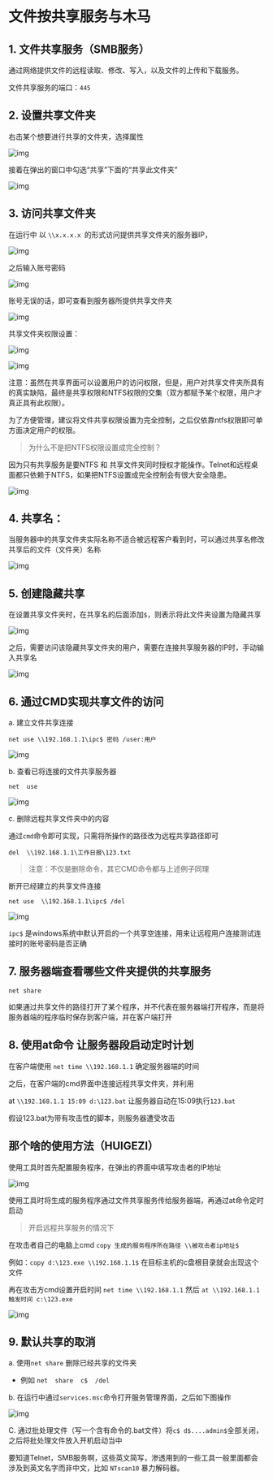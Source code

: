 # 文件按共享服务与木马
## 1. 文件共享服务（SMB服务）

通过网络提供文件的远程读取、修改、写入，以及文件的上传和下载服务。

文件共享服务的端口：`445`


## 2. 设置共享文件夹

右击某个想要进行共享的文件夹，选择属性

![img](https://github.com/AlphaXiao/CTF-Windows-Security/blob/main/Days/pictures/%E5%9B%BE%E7%89%87196.png) 

接着在弹出的窗口中勾选“共享”下面的“共享此文件夹”

![img](https://github.com/AlphaXiao/CTF-Windows-Security/blob/main/Days/pictures/%E5%9B%BE%E7%89%87197.png) 

## 3. 访问共享文件夹

在运行中 以 `\\x.x.x.x `的形式访问提供共享文件夹的服务器IP，

![img](https://github.com/AlphaXiao/CTF-Windows-Security/blob/main/Days/pictures/%E5%9B%BE%E7%89%87198.png) 

之后输入账号密码

![img](https://github.com/AlphaXiao/CTF-Windows-Security/blob/main/Days/pictures/%E5%9B%BE%E7%89%87199.png) 

账号无误的话，即可查看到服务器所提供共享文件夹

![img](https://github.com/AlphaXiao/CTF-Windows-Security/blob/main/Days/pictures/%E5%9B%BE%E7%89%87200.png) 

共享文件夹权限设置：

![img](https://github.com/AlphaXiao/CTF-Windows-Security/blob/main/Days/pictures/%E5%9B%BE%E7%89%87201.png) 

![img](https://github.com/AlphaXiao/CTF-Windows-Security/blob/main/Days/pictures/%E5%9B%BE%E7%89%87202.png) 

注意：虽然在共享界面可以设置用户的访问权限，但是，用户对共享文件夹所具有的真实缺陷，最终是共享权限和NTFS权限的交集（双方都赋予某个权限，用户才真正具有此权限）。

 

为了方便管理，建议将文件共享权限设置为完全控制，之后仅依靠ntfs权限即可单方面决定用户的权限。

 > 为什么不是把NTFS权限设置成完全控制？

因为只有共享服务是要NTFS 和 共享文件夹同时授权才能操作。Telnet和远程桌面都只依赖于NTFS，如果把NTFS设置成完全控制会有很大安全隐患。

![img](https://github.com/AlphaXiao/CTF-Windows-Security/blob/main/Days/pictures/%E5%9B%BE%E7%89%87203.png) 
 

## 4. 共享名：

当服务器中的共享文件夹实际名称不适合被远程客户看到时，可以通过共享名修改共享后的文件（文件夹）名称

![img](https://github.com/AlphaXiao/CTF-Windows-Security/blob/main/Days/pictures/%E5%9B%BE%E7%89%87204.png) 

## 5. 创建隐藏共享

在设置共享文件夹时，在共享名的后面添加`$`，则表示将此文件夹设置为隐藏共享

![img](https://github.com/AlphaXiao/CTF-Windows-Security/blob/main/Days/pictures/%E5%9B%BE%E7%89%87205.png) 

之后，需要访问该隐藏共享文件夹的用户，需要在连接共享服务器的IP时，手动输入共享名

![img](https://github.com/AlphaXiao/CTF-Windows-Security/blob/main/Days/pictures/%E5%9B%BE%E7%89%87206.png) 
 

## 6. 通过CMD实现共享文件的访问

a. 建立文件共享连接

 `net use \\192.168.1.1\ipc$ 密码 /user:用户`

![img](https://github.com/AlphaXiao/CTF-Windows-Security/blob/main/Days/pictures/%E5%9B%BE%E7%89%87207.png) 
 

b. 查看已将连接的文件共享服务器

 `net  use`

![img](https://github.com/AlphaXiao/CTF-Windows-Security/blob/main/Days/pictures/%E5%9B%BE%E7%89%87208.png) 


c. 删除远程共享文件夹中的内容

 通过`cmd`命令即可实现，只需将所操作的路径改为远程共享路径即可

`del  \\192.168.1.1\工作日报\123.txt`

 

> 注意：不仅是删除命令，其它CMD命令都与上述例子同理

 

断开已经建立的共享文件连接

`net use  \\192.168.1.1\ipc$ /del`

![img](https://github.com/AlphaXiao/CTF-Windows-Security/blob/main/Days/pictures/%E5%9B%BE%E7%89%87209.png) 

 

`ipc$` 是windows系统中默认开启的一个共享空连接，用来让远程用户连接测试连接时的账号密码是否正确 

 

## 7. 服务器端查看哪些文件夹提供的共享服务

`net share`

如果通过共享文件的路径打开了某个程序，并不代表在服务器端打开程序，而是将服务器端的程序临时保存到客户端，并在客户端打开

 

## 8. 使用at命令 让服务器段启动定时计划

在客户端使用 `net time \\192.168.1.1` 确定服务器端的时间

之后，在客户端的cmd界面中连接远程共享文件夹，并利用

at `\\192.168.1.1 15:09 d:\123.bat`  让服务器自动在15:09执行`123.bat`

假设123.bat为带有攻击性的脚本，则服务器遭受攻击

 

## 那个啥的使用方法（HUIGEZI）

使用工具时首先配置服务程序，在弹出的界面中填写攻击者的IP地址

![img](https://github.com/AlphaXiao/CTF-Windows-Security/blob/main/Days/pictures/%E5%9B%BE%E7%89%87210.png) 


使用工具时将生成的服务程序通过文件共享服务传给服务器端，再通过at命令定时启动

>开启远程共享服务的情况下

在攻击者自己的电脑上cmd `copy 生成的服务程序所在路径 \\被攻击者ip地址$ ` 

例如：`copy d:\123.exe \\192.168.1.1$` 在目标主机的c盘根目录就会出现这个文件

再在攻击方cmd设置开启时间 `net time \\192.168.1.1` 然后 `at \\192.168.1.1 触发时间 c:\123.exe`

![img](https://github.com/AlphaXiao/CTF-Windows-Security/blob/main/Days/pictures/%E5%9B%BE%E7%89%87211.png) 
 

## 9. 默认共享的取消

a. 使用`net share` 删除已经共享的文件夹

  - 例如 `net  share  c$  /del`

 

b. 在运行中通过`services.msc`命令打开服务管理界面，之后如下图操作

![img](https://github.com/AlphaXiao/CTF-Windows-Security/blob/main/Days/pictures/%E5%9B%BE%E7%89%87212.png) 

 

C. 通过批处理文件（写一个含有命令的.bat文件）将`c$ d$....admin$`全部关闭，之后将批处理文件放入开机启动当中

 
要知道Telnet，SMB服务啊，这些英文简写，渗透用到的一些工具一般里面都会涉及到英文名字而非中文，比如 `NTscan10` 暴力解码器。
 

 

 

 

 
